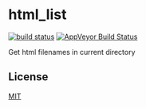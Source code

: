 # html_list

[![build status](http://img.shields.io/travis/Balou9/dir-html-list.svg?style=flat)](https://travis-ci.org/Balou9/dir-html-list) [![AppVeyor Build Status](https://ci.appveyor.com/api/projects/status/github/Balou9/dir-html-list?branch=master&svg=true)](https://ci.appveyor.com/project/Balou9/dir-html-list)

Get html filenames in current directory

## License

[MIT](./license.md)
